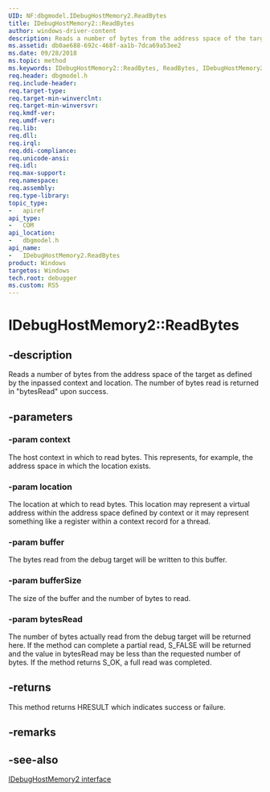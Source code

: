 ```yaml
---
UID: NF:dbgmodel.IDebugHostMemory2.ReadBytes
title: IDebugHostMemory2::ReadBytes
author: windows-driver-content
description: Reads a number of bytes from the address space of the target as defined by the inpassed context and location.
ms.assetid: db0ae688-692c-468f-aa1b-7dca69a53ee2
ms.date: 09/28/2018
ms.topic: method
ms.keywords: IDebugHostMemory2::ReadBytes, ReadBytes, IDebugHostMemory2.ReadBytes, IDebugHostMemory2::ReadBytes, IDebugHostMemory2.ReadBytes
req.header: dbgmodel.h
req.include-header:
req.target-type:
req.target-min-winverclnt:
req.target-min-winversvr:
req.kmdf-ver:
req.umdf-ver:
req.lib:
req.dll:
req.irql: 
req.ddi-compliance:
req.unicode-ansi:
req.idl:
req.max-support:
req.namespace:
req.assembly:
req.type-library: 
topic_type: 
-	apiref
api_type: 
-	COM
api_location: 
-	dbgmodel.h
api_name: 
-	IDebugHostMemory2.ReadBytes
product: Windows
targetos: Windows
tech.root: debugger
ms.custom: RS5
---
```


# IDebugHostMemory2::ReadBytes


## -description

Reads a number of bytes from the address space of the target as defined by the inpassed context and location.
The number of bytes read is returned in "bytesRead" upon success.

## -parameters

### -param context
The host context in which to read bytes.  This represents, for example, the address space in which the location exists.

### -param location
The location at which to read bytes.  This location may represent a virtual address within the address space defined by context or it may represent something like a register within a context record for a thread.

### -param buffer
The bytes read from the debug target will be written to this buffer.

### -param bufferSize
The size of the buffer and the number of bytes to read.

### -param bytesRead
The number of bytes actually read from the debug target will be returned here.  If the method can complete a partial read, S_FALSE will be returned and the value in bytesRead may be less than the requested number of bytes.  If the method returns S_OK, a full read was completed.

## -returns
This method returns HRESULT which indicates success or failure.

## -remarks

## -see-also

[IDebugHostMemory2 interface](nn-dbgmodel-idebughostmemory2.md)
